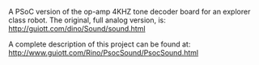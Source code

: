 A PSoC version of the op-amp 4KHZ tone decoder board for an explorer class robot.
The original, full analog version, is:
http://guiott.com/dino/Sound/sound.html

A complete description of this project can be found at:
http://www.guiott.com/Rino/PsocSound/PsocSound.html